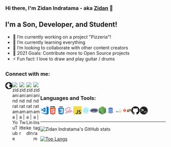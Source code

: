 ### Hi there, I'm Zidan Indratama - aka [Zidan][website] 👋

## I'm a Son, Developer, and Student!

- 🔭 I’m currently working on a project "Pizzeria"!
- 🌱 I’m currently learning everything
- 👯 I’m looking to collaborate with other content creators
- 🙏 2021 Goals: Contribute more to Open Source projects
- ⚡ Fun fact: I love to draw and play guitar / drums

### Connect with me:

[<img align="left" alt="zidanindratama.com" width="22px" src="https://raw.githubusercontent.com/iconic/open-iconic/master/svg/globe.svg" />][website]
[<img align="left" alt="zidanindratama | YouTube" width="22px" src="https://cdn.jsdelivr.net/npm/simple-icons@v3/icons/youtube.svg" />][youtube]
[<img align="left" alt="zidanindratama | Twitter" width="22px" src="https://cdn.jsdelivr.net/npm/simple-icons@v3/icons/twitter.svg" />][twitter]
[<img align="left" alt="zidanindratama | LinkedIn" width="22px" src="https://cdn.jsdelivr.net/npm/simple-icons@v3/icons/linkedin.svg" />][linkedin]
[<img align="left" alt="zidanindratama | Instagram" width="22px" src="https://cdn.jsdelivr.net/npm/simple-icons@v3/icons/instagram.svg" />][instagram]

<br />

### Languages and Tools:

[<img align="left" alt="Visual Studio Code" width="26px" src="https://raw.githubusercontent.com/github/explore/80688e429a7d4ef2fca1e82350fe8e3517d3494d/topics/visual-studio-code/visual-studio-code.png" />][twitter]
[<img align="left" alt="HTML5" width="26px" src="https://raw.githubusercontent.com/github/explore/80688e429a7d4ef2fca1e82350fe8e3517d3494d/topics/html/html.png" />][twitter]
[<img align="left" alt="CSS3" width="26px" src="https://raw.githubusercontent.com/github/explore/80688e429a7d4ef2fca1e82350fe8e3517d3494d/topics/css/css.png" />][twitter]
[<img align="left" alt="Sass" width="26px" src="https://raw.githubusercontent.com/github/explore/80688e429a7d4ef2fca1e82350fe8e3517d3494d/topics/sass/sass.png" />][twitter]
[<img align="left" alt="JavaScript" width="26px" src="https://raw.githubusercontent.com/github/explore/80688e429a7d4ef2fca1e82350fe8e3517d3494d/topics/javascript/javascript.png" />][twitter]
[<img align="left" alt="React" width="26px" src="https://raw.githubusercontent.com/github/explore/80688e429a7d4ef2fca1e82350fe8e3517d3494d/topics/react/react.png" />][twitter]
[<img align="left" alt="React" width="26px" src="https://raw.githubusercontent.com/github/explore/80688e429a7d4ef2fca1e82350fe8e3517d3494d/topics/php/php.png" />][twitter]
[<img align="left" alt="Node.js" width="26px" src="https://raw.githubusercontent.com/github/explore/80688e429a7d4ef2fca1e82350fe8e3517d3494d/topics/nodejs/nodejs.png" />][twitter]
[<img align="left" alt="SQL" width="26px" src="https://raw.githubusercontent.com/github/explore/80688e429a7d4ef2fca1e82350fe8e3517d3494d/topics/sql/sql.png" />][twitter]
[<img align="left" alt="MySQL" width="26px" src="https://raw.githubusercontent.com/github/explore/80688e429a7d4ef2fca1e82350fe8e3517d3494d/topics/mysql/mysql.png" />][twitter]
[<img align="left" alt="Git" width="26px" src="https://raw.githubusercontent.com/github/explore/80688e429a7d4ef2fca1e82350fe8e3517d3494d/topics/git/git.png" />][twitter]
[<img align="left" alt="GitHub" width="26px" src="https://raw.githubusercontent.com/github/explore/78df643247d429f6cc873026c0622819ad797942/topics/github/github.png" />][twitter]
[<img align="left" alt="HTML5" width="26px" src="https://raw.githubusercontent.com/github/explore/80688e429a7d4ef2fca1e82350fe8e3517d3494d/topics/terminal/terminal.png" />][twitter]

<br />
<br />

---

![Zidan Indratama's GitHub stats](https://github-readme-stats.vercel.app/api?username=zidanindratama&show_icons=true&theme=buefy)

[![Top Langs](https://github-readme-stats.vercel.app/api/top-langs/?username=zidanindratama&langs_count=8)](https://github.com/anuraghazra/github-readme-stats)

[website]: https://zidanindratama.com
[twitter]: https://twitter.com/zidanindratama
[youtube]: https://www.youtube.com/channel/UCmk4uEhjWsT1wrax67VHSIA
[instagram]: https://instagram.com/zidanindratama
[linkedin]: https://linkedin.com/in/zidanindratama
